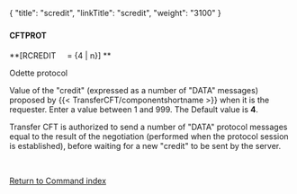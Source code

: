 {
    "title": "scredit",
    "linkTitle": "scredit",
    "weight": "3100"
}<span id="scredit"></span>

### 

#### CFTPROT

**\[RCREDIT     = {4
| n}\] **

Odette protocol

Value of the "credit" (expressed as a number of "DATA"
messages) proposed by {{< TransferCFT/componentshortname  >}} when it is the requester. Enter a value
between 1 and 999. The Default value is **4**.

<span class="mc-variable axway_variables.Component_Short_Name variable">Transfer CFT</span> is authorized to send a number of "DATA" protocol
messages equal to the result of the negotiation (performed when the protocol
session is established), before waiting for a new "credit" to
be sent by the server.

 

[Return to Command index](../../)
